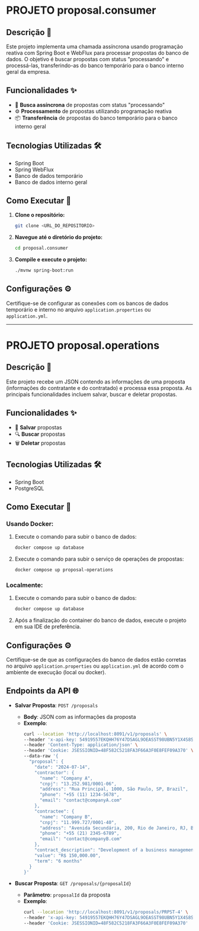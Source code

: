 # PROJETO proposal.consumer

## Descrição 📄

Este projeto implementa uma chamada assíncrona usando programação reativa com Spring Boot e WebFlux para processar propostas do banco de dados. O objetivo é buscar propostas com status "processando" e processá-las, transferindo-as do banco temporário para o banco interno geral da empresa.

## Funcionalidades ✨

- 🔄 **Busca assíncrona** de propostas com status "processando"
- ⚙️ **Processamento** de propostas utilizando programação reativa
- 📦 **Transferência** de propostas do banco temporário para o banco interno geral

## Tecnologias Utilizadas 🛠️

- Spring Boot
- Spring WebFlux
- Banco de dados temporário
- Banco de dados interno geral

## Como Executar 🚀

1. **Clone o repositório:**
    ```bash
    git clone <URL_DO_REPOSITORIO>
    ```

2. **Navegue até o diretório do projeto:**
    ```bash
    cd proposal.consumer
    ```

3. **Compile e execute o projeto:**
    ```bash
    ./mvnw spring-boot:run
    ```

## Configurações ⚙️

Certifique-se de configurar as conexões com os bancos de dados temporário e interno no arquivo `application.properties` ou `application.yml`.

---

# PROJETO proposal.operations

## Descrição 📄

Este projeto recebe um JSON contendo as informações de uma proposta (informações do contratante e do contratado) e processa essa proposta. As principais funcionalidades incluem salvar, buscar e deletar propostas.

## Funcionalidades ✨

- 💾 **Salvar** propostas
- 🔍 **Buscar** propostas
- 🗑️ **Deletar** propostas

## Tecnologias Utilizadas 🛠️

- Spring Boot
- PostgreSQL

## Como Executar 🚀

### Usando Docker:

1. Execute o comando para subir o banco de dados:
    ```bash
    docker compose up database
    ```
2. Execute o comando para subir o serviço de operações de propostas:
    ```bash
    docker compose up proposal-operations
    ```

### Localmente:

1. Execute o comando para subir o banco de dados:
    ```bash
    docker compose up database
    ```
2. Após a finalização do container do banco de dados, execute o projeto em sua IDE de preferência.

## Configurações ⚙️

Certifique-se de que as configurações do banco de dados estão corretas no arquivo `application.properties` ou `application.yml` de acordo com o ambiente de execução (local ou docker).

## Endpoints da API 🌐

- **Salvar Proposta**: `POST /proposals`
    - **Body**: JSON com as informações da proposta
    - **Exemplo**:
        ```bash
        curl --location 'http://localhost:8091/v1/proposals' \
        --header 'x-api-key: 54919557EKQHH76Y47DSAGL9OEASST98UBN5Y1X4S8SAW9DXGT2OE5RMCXQAOIBZ' \
        --header 'Content-Type: application/json' \
        --header 'Cookie: JSESSIONID=48F582C5218FA3F66A3F0E8FEF09A370' \
        --data-raw '{
          "proposal": {
            "date": "2024-07-14",
            "contractor": {
              "name": "Company A",
              "cnpj": "13.252.981/0001-06",
              "address": "Rua Principal, 1000, São Paulo, SP, Brazil",
              "phone": "+55 (11) 1234-5678",
              "email": "contact@companyA.com"
            },
            "contractee": {
              "name": "Company B",
              "cnpj": "11.999.727/0001-40",
              "address": "Avenida Secundária, 200, Rio de Janeiro, RJ, Brazil",
              "phone": "+55 (21) 2345-6789",
              "email": "contact@companyB.com"
            },
            "contract_description": "Development of a business management system to automate internal processes and improve operational efficiency.",
            "value": "R$ 150,000.00",
            "term": "6 months"
          }
        }'
        ```

- **Buscar Proposta**: `GET /proposals/{proposalId}`
    - **Parâmetro**: `proposalId` da proposta
    - **Exemplo**:
        ```bash
        curl --location 'http://localhost:8091/v1/proposals/PRPST-4' \
        --header 'x-api-key: 54919557EKQHH76Y47DSAGL9OEASST98UBN5Y1X4S8SAW9DXGT2OE5RMCXQAOIBZ' \
        --header 'Cookie: JSESSIONID=48F582C5218FA3F66A3F0E8FEF09A370'
        ```

